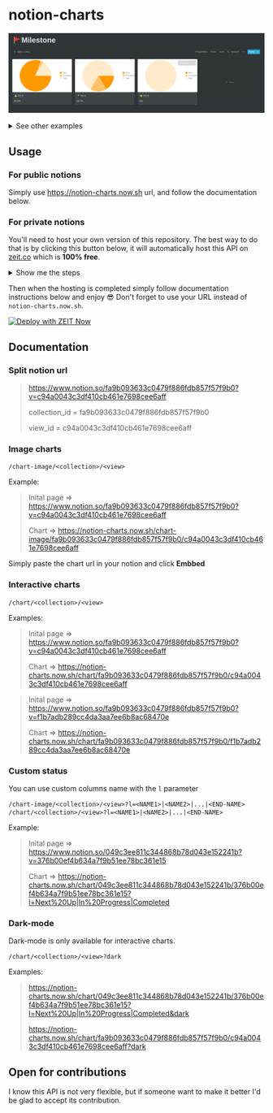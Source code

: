 # notion-charts

![image](/example.png)

<details>
  <summary>See other examples</summary>
  
  ### Business Dashboard
  ![Business Dashboard](https://i.redd.it/9i9pkp1wbvp41.png)
  
</details>

## Usage

### For public notions

Simply use https://notion-charts.now.sh url, and follow the documentation below.

### For private notions

You'll need to host your own version of this repository.
The best way to do that is by clicking this button below, it will automatically host this API on [zeit.co](https://zeit.co/) which is **100% free**.

<details>
  <summary>Show me the steps</summary>

  1. Click the blue **Deploy** button on this page
  2. Zeit is now opened, click **Continue**
  2. Then if you don't already have an account click **Sign Up** in the top right corner
  3. Choose a name for your project, keep in mind that this name will goes in your url `https://YOUR-PROJECT-NAME.now.sh`
  4. Don't forget to put your notion `TOKEN_V2` before clicking **Continue** [If you don't know how to get it, click here](/docs/notion-token.md)
  5. Click **Continue** one more time, and you're done!

</details>

Then when the hosting is completed simply follow documentation instructions below and enjoy 😎
Don't forget to use your URL instead of `notion-charts.now.sh`.

[![Deploy with ZEIT Now](https://zeit.co/button)](https://zeit.co/import/project?template=https://github.com/mathix420/notion-charts)


## Documentation

### Split notion url

> https://www.notion.so/fa9b093633c0479f886fdb857f57f9b0?v=c94a0043c3df410cb461e7698cee6aff
>
> collection_id = fa9b093633c0479f886fdb857f57f9b0
>
> view_id = c94a0043c3df410cb461e7698cee6aff

### Image charts

```
/chart-image/<collection>/<view>
```
Example:

> Inital page => https://www.notion.so/fa9b093633c0479f886fdb857f57f9b0?v=c94a0043c3df410cb461e7698cee6aff
>
> Chart => https://notion-charts.now.sh/chart-image/fa9b093633c0479f886fdb857f57f9b0/c94a0043c3df410cb461e7698cee6aff

Simply paste the chart url in your notion and click **Embbed**

### Interactive charts

```
/chart/<collection>/<view>
```
Examples:

> Inital page => https://www.notion.so/fa9b093633c0479f886fdb857f57f9b0?v=c94a0043c3df410cb461e7698cee6aff
>
> Chart => https://notion-charts.now.sh/chart/fa9b093633c0479f886fdb857f57f9b0/c94a0043c3df410cb461e7698cee6aff


> Inital page => https://www.notion.so/fa9b093633c0479f886fdb857f57f9b0?v=f1b7adb289cc4da3aa7ee6b8ac68470e
>
> Chart => https://notion-charts.now.sh/chart/fa9b093633c0479f886fdb857f57f9b0/f1b7adb289cc4da3aa7ee6b8ac68470e


### Custom status

You can use custom columns name with the `l` parameter

```
/chart-image/<collection>/<view>?l=<NAME1>|<NAME2>|...|<END-NAME>
/chart/<collection>/<view>?l=<NAME1>|<NAME2>|...|<END-NAME>
```

Example:

> Inital page => https://www.notion.so/049c3ee811c344868b78d043e152241b?v=376b00ef4b634a7f9b51ee78bc361e15
>
> Chart => https://notion-charts.now.sh/chart/049c3ee811c344868b78d043e152241b/376b00ef4b634a7f9b51ee78bc361e15?l=Next%20Up|In%20Progress|Completed


### Dark-mode

Dark-mode is only available for interactive charts.

```
/chart/<collection>/<view>?dark
```

Examples:
> https://notion-charts.now.sh/chart/049c3ee811c344868b78d043e152241b/376b00ef4b634a7f9b51ee78bc361e15?l=Next%20Up|In%20Progress|Completed&dark
>
> https://notion-charts.now.sh/chart/fa9b093633c0479f886fdb857f57f9b0/c94a0043c3df410cb461e7698cee6aff?dark


## Open for contributions

I know this API is not very flexible, but if someone want to make it better
I'd be glad to accept its contribution.
